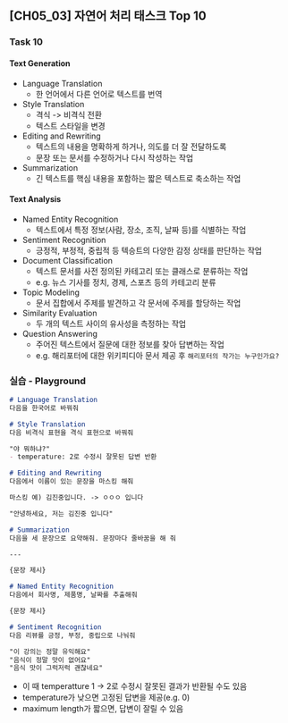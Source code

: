 ## [CH05_03] 자연어 처리 태스크 Top 10

### Task 10

#### Text Generation
- Language Translation
  - 한 언어에서 다른 언어로 텍스트를 번역
- Style Translation
  - 격식 -> 비격식 전환
  - 텍스트 스타일을 변경
- Editing and Rewriting
  - 텍스트의 내용을 명확하게 하거나, 의도를 더 잘 전달하도록
  - 문장 또는 문서를 수정하거나 다시 작성하는 작업
- Summarization
  - 긴 텍스트를 핵심 내용을 포함하는 짧은 텍스트로 축소하는 작업

#### Text Analysis
- Named Entity Recognition
  - 텍스트에서 특정 정보(사람, 장소, 조직, 날짜 등)를 식별하는 작업
- Sentiment Recognition
  - 긍정적, 부정적, 중립적 등 텍승트의 다양한 감정 상태를 판단하는 작업
- Document Classification
  - 텍스트 문서를 사전 정의된 카테고리 또는 클래스로 분류하는 작업
  - e.g. 뉴스 기사를 정치, 경제, 스포츠 등의 카테고리 분류
- Topic Modeling
  - 문서 집합에서 주제를 발견하고 각 문서에 주제를 할당하는 작업
- Similarity Evaluation
  - 두 개의 텍스트 사이의 유사성을 측정하는 작업
- Question Answering
  - 주어진 텍스트에서 질문에 대한 정보를 찾아 답변하는 작업
  - e.g. 해리포터에 대한 위키피디아 문서 제공 후 `해리포터의 작가는 누구인가요?`

### 실습 - Playground
```md
# Language Translation
다음을 한국어로 바꿔줘

# Style Translation
다음 비격식 표현을 격식 표현으로 바꿔줘

"야 뭐하냐?"
- temperature: 2로 수정시 잘못된 답변 반환

# Editing and Rewriting
다음에서 이름이 있는 문장을 마스킹 해줘

마스킹 예) 김진중입니다. -> ㅇㅇㅇ 입니다

"안녕하세요, 저는 김진중 입니다"

# Summarization
다음을 세 문장으로 요약해줘. 문장마다 줄바꿈을 해 줘

---

{문장 제시}

# Named Entity Recognition
다음에서 회사명, 제품명, 날짜를 추출해줘

{문장 제시}

# Sentiment Recognition
다음 리뷰를 긍정, 부정, 중립으로 나눠줘

"이 강의는 정말 유익해요"
"음식이 정말 맛이 없어요"
"음식 맛이 그럭저럭 괜찮네요"
```
- 이 때 temperatture 1 -> 2로 수정시 잘못된 결과가 반환될 수도 있음
- temperature가 낮으면 고정된 답변을 제공(e.g. 0)
- maximum length가 짧으면, 답변이 잘릴 수 있음
